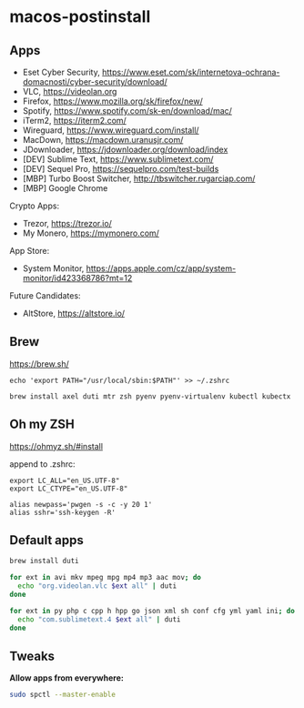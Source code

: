 # macos-postinstall

## Apps

- Eset Cyber Security, https://www.eset.com/sk/internetova-ochrana-domacnosti/cyber-security/download/
- VLC, https://videolan.org
- Firefox, https://www.mozilla.org/sk/firefox/new/
- Spotify, https://www.spotify.com/sk-en/download/mac/
- iTerm2, https://iterm2.com/
- Wireguard, https://www.wireguard.com/install/
- MacDown, https://macdown.uranusjr.com/
- JDownloader, https://jdownloader.org/download/index
- [DEV] Sublime Text, https://www.sublimetext.com/
- [DEV] Sequel Pro, https://sequelpro.com/test-builds
- [MBP] Turbo Boost Switcher, http://tbswitcher.rugarciap.com/
- [MBP] Google Chrome


Crypto Apps:
- Trezor, https://trezor.io/
- My Monero, https://mymonero.com/

App Store:

- System Monitor, https://apps.apple.com/cz/app/system-monitor/id423368786?mt=12

Future Candidates:

- AltStore, https://altstore.io/

## Brew

https://brew.sh/

```
echo 'export PATH="/usr/local/sbin:$PATH"' >> ~/.zshrc
```

```
brew install axel duti mtr zsh pyenv pyenv-virtualenv kubectl kubectx
```

## Oh my ZSH

https://ohmyz.sh/#install

append to .zshrc:

```
export LC_ALL="en_US.UTF-8"
export LC_CTYPE="en_US.UTF-8"

alias newpass='pwgen -s -c -y 20 1'
alias sshr='ssh-keygen -R'
```

## Default apps

```bash
brew install duti
```

```bash
for ext in avi mkv mpeg mpg mp4 mp3 aac mov; do
  echo "org.videolan.vlc $ext all" | duti
done
```

```bash
for ext in py php c cpp h hpp go json xml sh conf cfg yml yaml ini; do
  echo "com.sublimetext.4 $ext all" | duti
done
```

## Tweaks

**Allow apps from everywhere:**

```bash
sudo spctl --master-enable
```
